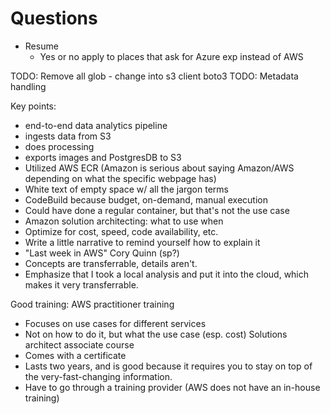 # Questions

- Resume
    - Yes or no apply to places that ask for Azure exp instead of AWS

TODO: Remove all glob - change into s3 client boto3
TODO: Metadata handling

Key points:
- end-to-end data analytics pipeline
- ingests data from S3
- does processing
- exports images and PostgresDB to S3
- Utilized AWS ECR
  (Amazon is serious about saying Amazon/AWS depending on what the specific webpage has)
- White text of empty space w/ all the jargon terms
- CodeBuild because budget, on-demand, manual execution
- Could have done a regular container, but that's not the use case
- Amazon solution architecting: what to use when
- Optimize for cost, speed, code availability, etc.
- Write a little narrative to remind yourself how to explain it
- "Last week in AWS" Cory Quinn (sp?)
- Concepts are transferrable, details aren't.
- Emphasize that I took a local analysis and put it into the cloud, which makes it very transferrable.

Good training:
AWS practitioner training
- Focuses on use cases for different services
- Not on how to do it, but what the use case (esp. cost) 
Solutions architect associate course
- Comes with a certificate
- Lasts two years, and is good because it requires you to stay on top of the very-fast-changing information.
- Have to go through a training provider (AWS does not have an in-house training)
